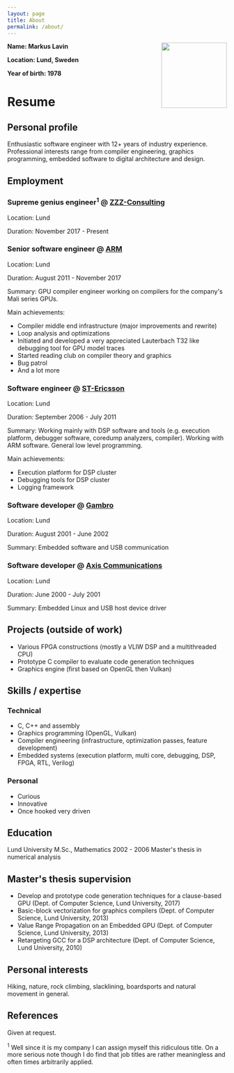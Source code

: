 ```yaml
---
layout: page
title: About
permalink: /about/
---
```


<img align="right" width="150" height="150" src="{{site.url}}/download/me.jpg">

**Name: Markus Lavin**

**Location: Lund, Sweden**

**Year of birth: 1978**

# Resume
## Personal profile
Enthusiastic software engineer with 12+ years of industry experience.
Professional interests range from compiler engineering, graphics programming,
embedded software to digital architecture and design.

## Employment

### Supreme genius engineer<sup>1</sup> @ [ZZZ-Consulting](http://www.zzzconsulting.se)
Location: Lund

Duration: November 2017 - Present

### Senior software engineer @ [ARM](http://www.arm.com)
Location: Lund

Duration: August 2011 - November 2017

Summary: GPU compiler engineer working on compilers for the company's Mali series GPUs.

Main achievements:
- Compiler middle end infrastructure (major improvements and rewrite)
- Loop analysis and optimizations
- Initiated and developed a very appreciated Lauterbach T32 like debugging tool for GPU model traces
- Started reading club on compiler theory and graphics
- Bug patrol
- And a lot more

### Software engineer @ [ST-Ericsson](http://www.ericsson.com)
Location: Lund

Duration: September 2006 - July 2011

Summary: Working mainly with DSP software and tools (e.g. execution platform,
debugger software, coredump analyzers, compiler). Working with ARM software.
General low level programming.

Main achievements:
- Execution platform for DSP cluster
- Debugging tools for DSP cluster
- Logging framework

### Software developer @ [Gambro](http://www.gambro.com)
Location: Lund

Duration: August 2001 - June 2002

Summary: Embedded software and USB communication

### Software developer @ [Axis Communications](http://www.axis.com)
Location: Lund

Duration: June 2000 - July 2001

Summary: Embedded Linux and USB host device driver

## Projects (outside of work)
- Various FPGA constructions (mostly a VLIW DSP and a multithreaded CPU)
- Prototype C compiler to evaluate code generation techniques
- Graphics engine (first based on OpenGL then Vulkan)

## Skills / expertise

### Technical
- C, C++ and assembly
- Graphics programming (OpenGL, Vulkan)
- Compiler engineering (infrastructure, optimization passes, feature development)
- Embedded systems (execution platform, multi core, debugging, DSP, FPGA, RTL, Verilog)

### Personal
- Curious
- Innovative
- Once hooked very driven

## Education
Lund University
M.Sc., Mathematics
2002 - 2006
Master's thesis in numerical analysis

## Master's thesis supervision
- Develop and prototype code generation techniques for a clause-based GPU (Dept. of Computer Science, Lund University, 2017)
- Basic-block vectorization for graphics compilers (Dept. of Computer Science, Lund University, 2013)
- Value Range Propagation on an Embedded GPU (Dept. of Computer Science, Lund University, 2013)
- Retargeting GCC for a DSP architecture (Dept. of Computer Science, Lund University, 2010)

## Personal interests
Hiking, nature, rock climbing, slacklining, boardsports and natural movement in general.

## References
Given at request.


<sup>1</sup> Well since it is my company I can assign myself this ridiculous
title. On a more serious note though I do find that job titles are rather
meaningless and often times arbitrarily applied.
